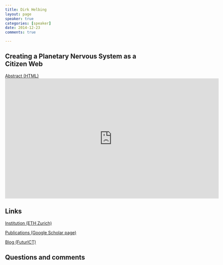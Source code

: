 ```yaml
---
title: Dirk Helbing
layout: page
speaker: true
categories: [speaker]
date: 2014-12-23
comments: true

---
```


## Creating a Planetary Nervous System as a Citizen Web

<div class="center button-section">
  <a class="btn btn-default" href="../dirk-abstract" target="_blank">Abstract (HTML)</a>
</div>

<div class="center">
  <iframe width="700" height="393" src="https://www.youtube.com/embed/kvnkoT4CLNk" frameborder="0" allowfullscreen></iframe>
</div>

## Links

[Institution (ETH Zurich)](http://www.coss.ethz.ch)

[Publications (Google Scholar page)](http://scholar.google.com/citations?user=ebrNfPAAAAAJ&hl=en)

[Blog (FuturICT)](http://www.futurict.blogspot.be/)

## Questions and comments




